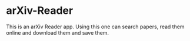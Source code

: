 # arXiv-Reader

This is an arXiv Reader app. Using this one can search papers, read them online and download them and save them. 
